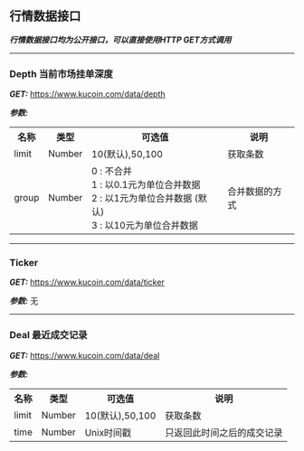 行情数据接口 
--------
***行情数据接口均为公开接口，可以直接使用HTTP GET方式调用***

***
### Depth 当前市场挂单深度

***GET:***  https://www.kucoin.com/data/depth

***参数:*** 
<table>
  <tr>
    <th>名称</th><th>类型</th><th>可选值</th><th>说明</th>
  </tr>
  <tr>
    <td>limit</td><td>Number</td><td>10(默认),50,100</td><td>获取条数</td>
  </tr>
  <tr>
    <td>group</td><td>Number</td><td>
    0 : 不合并 <br>
    1 : 以0.1元为单位合并数据 <br>
    2 : 以1元为单位合并数据 (默认)<br>
    3 : 以10元为单位合并数据 
    </td><td>合并数据的方式</td>
  </tr>
</table>

***
### Ticker 

***GET:***  https://www.kucoin.com/data/ticker

***参数:*** 无

***
### Deal 最近成交记录

***GET:***  https://www.kucoin.com/data/deal

***参数:*** 
<table>
  <tr>
    <th>名称</th><th>类型</th><th>可选值</th><th>说明</th>
  </tr>
  <tr>
    <td>limit</td><td>Number</td><td>10(默认),50,100</td><td>获取条数</td>
  </tr>
  <tr>
    <td>time</td><td>Number</td><td>Unix时间戳</td><td>只返回此时间之后的成交记录</td>
  </tr>
</table>
